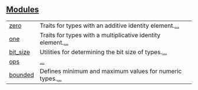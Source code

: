 
[Modules](./core-num-traits-modules.md)
 ---
| | |
|:---|:---|
| [zero](./core-num-traits-zero.md) | Traits for types with an additive identity element.[...](./core-num-traits-zero.md) |
| [one](./core-num-traits-one.md) | Traits for types with a multiplicative identity element.[...](./core-num-traits-one.md) |
| [bit_size](./core-num-traits-bit_size.md) | Utilities for determining the bit size of types.[...](./core-num-traits-bit_size.md) |
| [ops](./core-num-traits-ops.md) | [...](./core-num-traits-ops.md) |
| [bounded](./core-num-traits-bounded.md) | Defines minimum and maximum values for numeric types.[...](./core-num-traits-bounded.md) |
